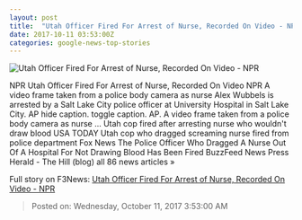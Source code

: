 ```yaml
---
layout: post
title:  "Utah Officer Fired For Arrest of Nurse, Recorded On Video - NPR"
date: 2017-10-11 03:53:00Z
categories: google-news-top-stories
---
```


![Utah Officer Fired For Arrest of Nurse, Recorded On Video - NPR](https://media.npr.org/assets/img/2017/10/10/ap_17283841011519_wide-3fdb5ed29145efebfc163fb69eb863fce6868b08.jpg?s=1400)

NPR Utah Officer Fired For Arrest of Nurse, Recorded On Video NPR A video frame taken from a police body camera as nurse Alex Wubbels is arrested by a Salt Lake City police officer at University Hospital in Salt Lake City. AP hide caption. toggle caption. AP. A video frame taken from a police body camera as nurse ... Utah cop fired after arresting nurse who wouldn't draw blood USA TODAY Utah cop who dragged screaming nurse fired from police department Fox News The Police Officer Who Dragged A Nurse Out Of A Hospital For Not Drawing Blood Has Been Fired BuzzFeed News Press Herald - The Hill (blog) all 86 news articles »


Full story on F3News: [Utah Officer Fired For Arrest of Nurse, Recorded On Video - NPR](http://www.f3nws.com/n/JjqnzD)

> Posted on: Wednesday, October 11, 2017 3:53:00 AM

